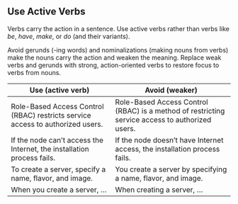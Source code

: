 ## Use Active Verbs

Verbs carry the action in a sentence. Use active verbs rather than verbs like *be*, *have*, *make*, or *do* (and their variants). 

Avoid gerunds (-ing words) and nominalizations (making nouns from verbs) make the nouns carry the action and weaken the meaning. Replace weak verbs and gerunds with strong, action-oriented verbs to restore focus to verbs from nouns.

| Use (active verb) |	Avoid (weaker) |
| --- | --- |
| Role-Based Access Control (RBAC) restricts service access to authorized users. | Role-Based Access Control (RBAC) is a method of restricting service access to authorized users. |
| If the node can’t access the Internet, the installation process fails. | If the node doesn’t have Internet access, the installation process fails. |
| To create a server, specify a name, flavor, and image. | You create a server by specifying a name, flavor, and image. |
| When you create a server, … | When creating a server, … |
<br/>
